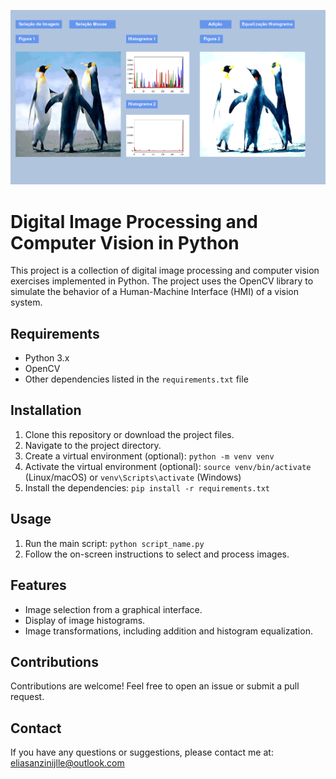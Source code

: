 ![Example Image](images/Exemplo.png)

# Digital Image Processing and Computer Vision in Python

This project is a collection of digital image processing and computer vision exercises implemented in Python. The project uses the OpenCV library to simulate the behavior of a Human-Machine Interface (HMI) of a vision system.

## Requirements

- Python 3.x
- OpenCV
- Other dependencies listed in the `requirements.txt` file

## Installation

1. Clone this repository or download the project files.
2. Navigate to the project directory.
3. Create a virtual environment (optional): `python -m venv venv`
4. Activate the virtual environment (optional): `source venv/bin/activate` (Linux/macOS) or `venv\Scripts\activate` (Windows)
5. Install the dependencies: `pip install -r requirements.txt`

## Usage

1. Run the main script: `python script_name.py`
2. Follow the on-screen instructions to select and process images.

## Features

- Image selection from a graphical interface.
- Display of image histograms.
- Image transformations, including addition and histogram equalization.

## Contributions

Contributions are welcome! Feel free to open an issue or submit a pull request.

## Contact

If you have any questions or suggestions, please contact me at: eliasanzinijlle@outlook.com
